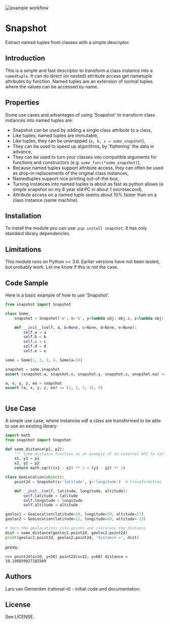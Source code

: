 ![example workflow](https://github.com/gemerden/snapshot/actions/workflows/python-app.yml/badge.svg)

# Snapshot

 Extract named tuples from classes with a simple descriptor.

## Introduction

This is a simple and fast descriptor to transform a class instance into a `namedtuple`. It can do direct (or nested) attribute access get nametuple attributes by function. Named tuples are an extension of normal tuples where the values can be accessed by name. 


## Properties 
Some use cases and advantages of using 'Snapshot' to transform class instances into named tuples are:

- Snapshot can be used by adding a single class attribute to a class,
- Like tuples, named tuples are immutable, 
- Like tuples, they can be unwrapped (`a, b, c = some_snapshot`),
- They can be used to speed up algorithms, by 'flattening' the data in advance,
- They can be used to turn your classes into compatible arguments for functions and constructors (e.g. `some_func(*some_snapshot)`),
- Because named tuples support attribute access, they can often be used as drop-in replacements of the original class instances, 
- Namedtuples support nice printing out-of-the-box,
- Turning instances into named tuples is about as fast as python allows (a simple snapshot on my 6 year old PC in about 1 microsecond),
- Attribute access on a named tuple seems about 10% faster than on a class instance (same machine).

## Installation

To install the module you can use: `pip install snapshot`. It has only standard library dependencies. 

## Limitations

This module runs on Python >= 3.6. Earlier versions have not been tested, but probably work. Let me know if this is not the case.

## Code Sample

Here is a basic example of how to use 'Snapshot'.

```python
from snapshot import Snapshot

class Some:
    snapshot = Snapshot('a', x='b', y=lambda obj: obj.c, z=lambda obj: obj.d ** 2, ea='e.a')

    def __init__(self, a, b=None, c=None, d=None, e=None):
        self.a = a
        self.b = b
        self.c = c
        self.d = d
        self.e = e

some = Some(1, 2, 3, 4, Some(a=5))

snapshot = some.snapshot
assert (snapshot.a, snapshot.x, snapshot.y, snapshot.z, snapshot.ea) == (1, 2, 3, 16, 5)

a, x, y, z, ea = snapshot
assert (a, x, y, z, ea) == (1, 2, 3, 16, 5)
  
```

## Use Case
A simple use case, where instances odf a class are transformed to be able to use an existing library:

```python
import math
from snapshot import Snapshot

def some_distance(p1, p2):
    """ some distance function as an example of an external API to call"""
    x1, y1 = p1
    x2, y2 = p2
    return math.sqrt((x1 - x2) ** 2 + (y1 - y2) ** 2)

class GeoLocation(object):
    point2d = Snapshot(x='latitude', y='longitude')  # transformation

    def __init__(self, latitude, longitude, altitude):
        self.latitude = latitude
        self.longitude = longitude
        self.altitude = altitude

geoloc1 = GeoLocation(latitude=10, longitude=50, altitude=17)
geoloc2 = GeoLocation(latitude=12, longitude=60, altitude=-23)

# turn the geolocations into points and calculate the distance
dist = some_distance(geoloc1.point2d, geoloc2.point2d)
print(geoloc1.point2d, geoloc2.point2d, 'distance =', dist)
```
prints:

`>>> point2d(x=10, y=50) point2d(x=12, y=60) distance = 10.198039027185569`

## Authors

Lars van Gemerden (rational-it) - initial code and documentation.

## License

See LICENSE.
